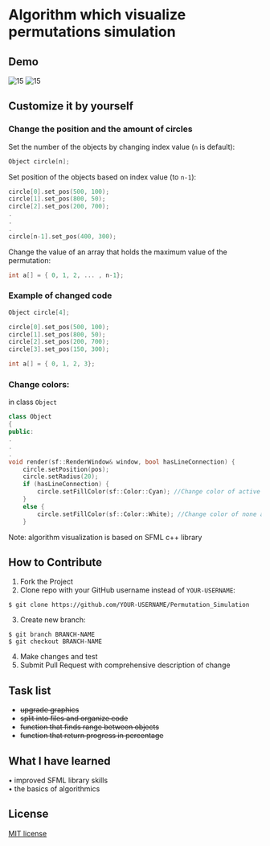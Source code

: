 # Algorithm which visualize permutations simulation
## Demo
![15](https://user-images.githubusercontent.com/123249470/231189581-51d0d722-ac05-4046-ba7f-db6fef748286.gif)
![15](https://user-images.githubusercontent.com/123249470/231208904-8a680d4d-275e-4217-9d9d-5b35cd1ee8fa.gif)
## Customize it by yourself

### Change the position and the amount of circles
  Set the number of the objects by changing index value (```n``` is default):
```c++
Object circle[n];
```
Set position of the objects based on index value (to ```n-1```):
```c++
circle[0].set_pos(500, 100);
circle[1].set_pos(800, 50);
circle[2].set_pos(200, 700); 
.
.
.
circle[n-1].set_pos(400, 300); 
 ```
Change the value of an array that holds the maximum value of the permutation:
 ```c++
int a[] = { 0, 1, 2, ... , n-1};
 ```
### Example of changed code
 ```c++
Object circle[4];

circle[0].set_pos(500, 100);
circle[1].set_pos(800, 50);
circle[2].set_pos(200, 700);
circle[3].set_pos(150, 300);

int a[] = { 0, 1, 2, 3};
 ```
 ### Change colors:
 in class ```Object```
  ```c++
  class Object
{
public:
.
.
.
  void render(sf::RenderWindow& window, bool hasLineConnection) {
      circle.setPosition(pos);
      circle.setRadius(20);
      if (hasLineConnection) {
          circle.setFillColor(sf::Color::Cyan); //Change color of active circles(connected to line)
      }
      else {
          circle.setFillColor(sf::Color::White); //Change color of none active circles
      }
 ```
Note: algorithm visualization is based on SFML c++ library
## How to Contribute
1. Fork the Project
2. Clone repo with your GitHub username instead of ```YOUR-USERNAME```:<br>
```
$ git clone https://github.com/YOUR-USERNAME/Permutation_Simulation
```
3. Create new branch:<br>
```
$ git branch BRANCH-NAME 
$ git checkout BRANCH-NAME
```
4. Make changes and test<br>
5. Submit Pull Request with comprehensive description of change
## Task list
* <del> upgrade graphics<br> </del>
* <del> split into files and organize code<br></del>
* <del> function that finds range between objects<br></del>
* <del> function that return progress in percentage<br></del>

## What I have learned
•	improved SFML library skills<br>
•	the basics of algorithmics

## License 
[MIT license](LICENSE.md)

